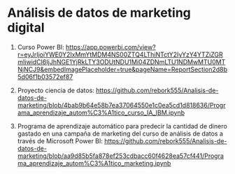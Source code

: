 # Análisis de datos de marketing digital

1. Curso Power BI: https://app.powerbi.com/view?r=eyJrIjoiYWE0Y2IxMmYtMDM4NS00ZTQ4LThiNTctY2IyYzY4YTZiZGRmIiwidCI6IjJhNGE1YjRkLTY3ODUtNDU1Mi04ZDNmLTU1NDMwMTU0MTNjNCJ9&embedImagePlaceholder=true&pageName=ReportSection2d8b5d06f1b03572ef87

2. Proyecto ciencia de datos: https://github.com/rebork555/Analisis-de-datos-de-marketing/blob/4bab9b64e58b7ea37064550e1c0ea5cd1d818636/Programa_aprendizaje_autom%C3%A1tico_curso_IA_IBM.ipynb

3. Programa de aprendizaje automático para predecir la cantidad de dinero gastado en una campaña de marketing del curso de análisis de datos a través de Microsoft Power BI: https://github.com/rebork555/Analisis-de-datos-de-marketing/blob/aa9d85b5fa878ef253cdbacc60f4628ea57cf441/Programa_aprendizaje_autom%C3%A1tico_marketing.ipynb

